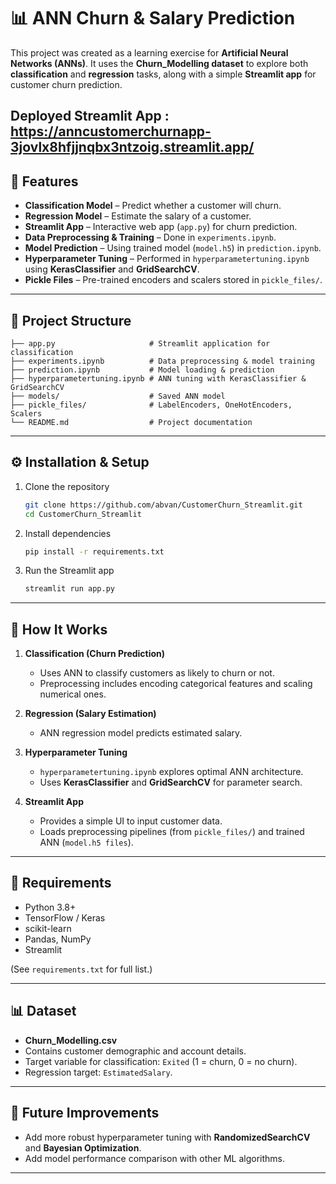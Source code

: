 # 📊 ANN Churn & Salary Prediction  

This project was created as a learning exercise for **Artificial Neural Networks (ANNs)**. It uses the **Churn_Modelling dataset** to explore both **classification** and **regression** tasks, along with a simple **Streamlit app** for customer churn prediction.  

Deployed Streamlit App : https://anncustomerchurnapp-3jovlx8hfjjnqbx3ntzoig.streamlit.app/
---

## 🚀 Features  

- **Classification Model** – Predict whether a customer will churn.  
- **Regression Model** – Estimate the salary of a customer.  
- **Streamlit App** – Interactive web app (`app.py`) for churn prediction.  
- **Data Preprocessing & Training** – Done in `experiments.ipynb`.  
- **Model Prediction** – Using trained model (`model.h5`) in `prediction.ipynb`.  
- **Hyperparameter Tuning** – Performed in `hyperparametertuning.ipynb` using **KerasClassifier** and **GridSearchCV**.  
- **Pickle Files** – Pre-trained encoders and scalers stored in `pickle_files/`.  

---

## 📂 Project Structure  

```
├── app.py                     # Streamlit application for classification
├── experiments.ipynb          # Data preprocessing & model training
├── prediction.ipynb           # Model loading & prediction
├── hyperparametertuning.ipynb # ANN tuning with KerasClassifier & GridSearchCV
├── models/                    # Saved ANN model
├── pickle_files/              # LabelEncoders, OneHotEncoders, Scalers
└── README.md                  # Project documentation
```

---

## ⚙️ Installation & Setup  

1. Clone the repository  
   ```bash
   git clone https://github.com/abvan/CustomerChurn_Streamlit.git
   cd CustomerChurn_Streamlit
   ```

2. Install dependencies  
   ```bash
   pip install -r requirements.txt
   ```

3. Run the Streamlit app  
   ```bash
   streamlit run app.py
   ```

---

## 🧠 How It Works  

1. **Classification (Churn Prediction)**  
   - Uses ANN to classify customers as likely to churn or not.  
   - Preprocessing includes encoding categorical features and scaling numerical ones.  

2. **Regression (Salary Estimation)**  
   - ANN regression model predicts estimated salary.  

3. **Hyperparameter Tuning**  
   - `hyperparametertuning.ipynb` explores optimal ANN architecture.  
   - Uses **KerasClassifier** and **GridSearchCV** for parameter search.  

4. **Streamlit App**  
   - Provides a simple UI to input customer data.  
   - Loads preprocessing pipelines (from `pickle_files/`) and trained ANN (`model.h5 files`).  

---

## 📌 Requirements  

- Python 3.8+  
- TensorFlow / Keras  
- scikit-learn  
- Pandas, NumPy  
- Streamlit  

(See `requirements.txt` for full list.)  

---

## 📊 Dataset  

- **Churn_Modelling.csv**  
- Contains customer demographic and account details.  
- Target variable for classification: `Exited` (1 = churn, 0 = no churn).  
- Regression target: `EstimatedSalary`.  

---

## 🎯 Future Improvements  

- Add more robust hyperparameter tuning with **RandomizedSearchCV** and **Bayesian Optimization**.  
- Add model performance comparison with other ML algorithms.  

---
